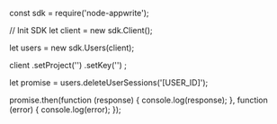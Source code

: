 const sdk = require('node-appwrite');

// Init SDK
let client = new sdk.Client();

let users = new sdk.Users(client);

client
    .setProject('')
    .setKey('')
;

let promise = users.deleteUserSessions('[USER_ID]');

promise.then(function (response) {
    console.log(response);
}, function (error) {
    console.log(error);
});